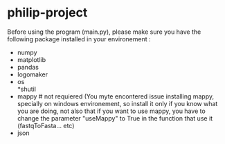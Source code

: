 # philip-project

Before using the program (main.py), please make sure you have the following package installed in your environement :

* numpy
* matplotlib
* pandas
* logomaker
* os  
*shutil
* mappy # not requiered (You myte encontered issue installing mappy, specially on windows environement, so install it only if you know what you are doing, not also that if you want to use mappy, you have to change the parameter "useMappy" to True in the function that use it (fastqToFasta... etc)
* json
